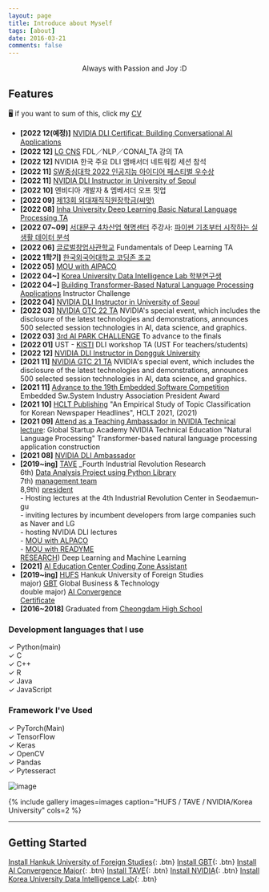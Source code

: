 ```yaml
---
layout: page
title: Introduce about Myself
tags: [about]
date: 2016-03-21
comments: false
---
```

    
<center>Always with Passion and Joy :D</center>

## Features
🖥️ if you want to sum of this, click my [CV](https://github.com/yerimoh/yerimoh.github.io/files/7949354/CV_yerimOh.1.pdf)   
* **[2022 12(예정)]** [NVIDIA DLI Certificat: Building Conversational AI Applications](https://courses.nvidia.com/certificates/a41d84c0c0054fada342ec5afad402c1/)        
* **[2022 12]** [LG CNS](https://www.lgcns.com/) FDL／NLP／CONAI_TA 강의 TA      
* **[2022 12]** NVIDIA 한국 주요 DLI 앰배서더 네트워킹 세션 참석      
* **[2022 11]** [SW중심대학 2022 인공지능 아이디어 페스티벌 우수상]()   
* **[2022 11]** [NVIDIA DLI Instructor in University of Seoul](https://yerimoh.github.io/Instructor3/)  
* **[2022 10]** 엔비디아 개발자 & 엠베서더 오프 밋업    
* **[2022 09]** [제13회 외대재직직원장학금(씨앗)](https://drive.google.com/file/d/1qByreEWjXMo_BKjaWpz5E7QgGU9oNwTn/view?usp=sharing)    
* **[2022 08]** [Inha University Deep Learning Basic Natural Language Processing TA](https://www.inha.ac.kr/kr/950/subview.do?&enc=Zm5jdDF8QEB8JTJGYmJzJTJGa3IlMkY4JTJGMzE4MDMlMkZhcnRjbFZpZXcuZG8lM0ZwYWdlJTNEMSUyNnNyY2hDb2x1bW4lM0RzaiUyNnNyY2hXcmQlM0QlRUIlOTQlQTUlRUIlOUYlQUMlRUIlOEIlOUQlMjZiYnNDbFNlcSUzRCUyNmJic09wZW5XcmRTZXElM0QlMjZyZ3NCZ25kZVN0ciUzRCUyNnJnc0VuZGRlU3RyJTNEJTI2aXNWaWV3TWluZSUzRGZhbHNlJTI2cGFzc3dvcmQlM0QlMjY=)        
* **[2022 07~09]** [서대문구 4차산업 혁명센터](http://360movie.co.kr/sdm_vr_new) 주강사: [파이썬 기초부터 시작하는 실생활 데이터 분석](https://www.sdm.go.kr/lll/user/lectureinfo/lectureInfoView.do?idx=1597)    
* **[2022 06]** [글로벌창업사관학교](https://www.kised.or.kr/menu.es?mid=a10208030000) Fundamentals of Deep Learning  TA   
* **[2022 1학기]** [한국외국어대학교 코딩존 조교](https://drive.google.com/file/d/1gvDHBSUpDSntLIi1puqeuRAhd6RthrpC/view?usp=sharing)      
* **[2022 05]** [MOU with AlPACO](https://www.getnews.co.kr/news/articleView.html?idxno=585184)    
* **[2022 04~]** [Korea University Data Intelligence Lab 학부연구생](http://dilab.korea.ac.kr/)   
* **[2022 04~]**  [Building Transformer-Based Natural Language Processing Applications]( https://www.nvidia.com/ko-kr/training/instructor-led-workshops/natural-language-processing/) Instructor Challenge      
* **[2022 04]** [NVIDIA DLI Instructor in University of Seoul](https://yerimoh.github.io/Instructor2/)            
* **[2022 03]** [NVIDIA GTC 22 TA](https://www.nvidia.com/ko-kr/) NVIDIA's special event, which includes the disclosure of the latest technologies and demonstrations, announces 500 selected session technologies in AI, data science, and graphics.     
* **[2022 03]** [3rd AI PARK CHALLENGE](https://bit.ly/34VFbkh) To advance to the finals   
* **[2022 01]** UST - [KISTI](https://www.kisti.re.kr/) DLI workshop TA (UST For teachers/students)     
* **[2022 12]** [NVIDIA DLI Instructor in Dongguk University](https://yerimoh.github.io/Instructor/)      
* **[2021 11]** [NVIDIA GTC 21 TA](https://www.nvidia.com/ko-kr/) NVIDIA's special event, which includes the disclosure of the latest technologies and demonstrations, announces 500 selected session technologies in AI, data science, and graphics.     
* **[2021 11]** [Advance to the 19th Embedded Software Competition ](https://eswcontest.or.kr/main/main.php) Embedded Sw.System Industry Association President Award   
* **[2021 10]** [HCLT Publishing](https://yerimoh.github.io/HCLT/) "An Empirical Study of Topic Classification for Korean Newspaper Headlines", HCLT 2021, (2021)  
* **[2021 09]** [Attend as a Teaching Ambassador in NVIDIA Technical lecture](https://yerimoh.github.io/NLPTA/): Global Startup Academy NVIDIA Technical Education "Natural Language Processing" Transformer-based natural language processing application construction      
* **[2021 08]** [NVIDIA DLI Ambassador](https://yerimoh.github.io/03-NVIDIA-DLI/)     
* **[2019~ing]** [TAVE](https://blog.naver.com/t-ave) _Fourth Industrial Revolution Research
<br/> 6th) [Data Analysis Project using Python Library](https://yerimoh.github.io/first-project/) 
<br/> 7th) [management team](https://www.instagram.com/p/CKvZreGhiWh/)
<br/> 8,9th) [president](https://www.instagram.com/p/CSCHtqLlQcM/)       
       - Hosting lectures at the 4th Industrial Revolution Center in Seodaemun-gu   
       - inviting lectures by incumbent developers from large companies such as Naver and LG      
       - hosting NVIDIA DLI lectures   
       - [MOU with ALPACO](https://corp.alpaco.co.kr/)      
       - [MOU with READYME](https://www.readyme.kr/)
<br/> [RESEARCH](https://taveresearch.github.io/about/)) Deep Learning and Machine Learning 
* **[2021]** [AI Education Center Coding Zone Assistant](https://drive.google.com/file/d/12pUaaA1m7bl3LLIiVGWsNkXdR40DU-Y3/view?usp=sharing)  
* **[2019~ing]** [HUFS](http://www.hufs.ac.kr/) Hankuk University of Foreign Studies
<br/>major) [GBT](http://hufsgbtgbt.cafe24.com/) Global Business & Technology 
<br/>double major) [AI Convergence](http://soft.hufs.ac.kr/)  
[Certificate](https://user-images.githubusercontent.com/76824611/125048882-54cb4780-e0db-11eb-8ed2-cf6b458fa042.png)     
* **[2016~2018]** Graduated from [Cheongdam High School](http://chungdam.sen.hs.kr/index.do) 
     

    
  

  



### Development languages that I use
✓ Python(main)       
✓ C   
✓ C++    
✓ R   
✓ Java           
✓ JavaScript   


### Framework I've Used
✓ PyTorch(Main)    
✓ TensorFlow    
✓ Keras   
✓ OpenCV      
✓ Pandas     
✓ Pytesseract   


![image](https://user-images.githubusercontent.com/76824611/162856230-3e13677d-d672-40b8-96b5-d51268663a6f.png)






{% include gallery images=images caption="HUFS / TAVE / NVIDIA/Korea University" cols=2 %}



------

## Getting Started
      

[Install Hankuk University of Foreign Studies](http://www.hufs.ac.kr/){: .btn}
[Install GBT](http://hufsgbtgbt.cafe24.com/){: .btn}
[Install AI Convergence Major](http://soft.hufs.ac.kr/){: .btn}
[Install TAVE](https://blog.naver.com/t-ave){: .btn}
[Install NVIDIA](https://www.nvidia.com/en-us/){: .btn}
[Install Korea University Data Intelligence Lab]((http://dilab.korea.ac.kr/) ){: .btn}
